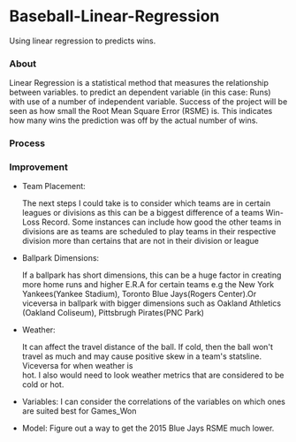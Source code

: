 # Baseball-Linear-Regression
Using linear regression to predicts wins.

### About
Linear Regression is a statistical method that measures the relationship between variables. to predict an dependent variable (in this case: Runs) with use of a number of independent variable.
Success of the project will be seen as how small the Root Mean Square Error (RSME) is. This indicates how many wins the prediction was off by the actual number of wins.

### Process

### Improvement
- Team Placement: 

    The next steps I could take is to consider which teams are in certain leagues or divisions as this can be a biggest 
    difference of a teams Win-Loss Record. Some instances can include how good the other teams in divisions are as teams are 
    scheduled to play teams in their respective division more than certains that are not in their division or league 
    
    
- Ballpark Dimensions:
    
    If a ballpark has short dimensions, this can be a huge factor in creating more home runs and higher E.R.A for certain teams 
    e.g the New York Yankees(Yankee Stadium), Toronto Blue Jays(Rogers Center).Or viceversa in ballpark with bigger dimensions 
    such as Oakland Athletics (Oakland Coliseum), Pittsbrugh Pirates(PNC Park)
    
    
- Weather:
   
    It can affect the travel distance of the ball. If cold, then the ball won't travel as much and may cause positive skew in a team's statsline. Viceversa for when weather is    
    hot. I also would need to look weather metrics that are considered to be cold or hot.
    
- Variables:
    I can consider the correlations of the variables on which ones are suited best for Games_Won  
    
- Model:
    Figure out a way to get the 2015 Blue Jays RSME much lower.

